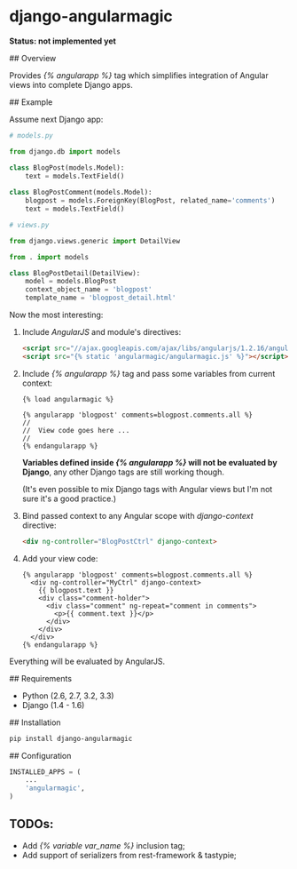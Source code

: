 # django-angularmagic


**Status: not implemented yet**

<a name="overview"/>
## Overview

Provides *{% angularapp %}* tag which simplifies integration of Angular views into complete Django apps.


<a name="example"/>
## Example

Assume next Django app:

```python
# models.py

from django.db import models

class BlogPost(models.Model):
    text = models.TextField()
  
class BlogPostComment(models.Model):
    blogpost = models.ForeignKey(BlogPost, related_name='comments')
    text = models.TextField()

# views.py

from django.views.generic import DetailView

from . import models

class BlogPostDetail(DetailView):
    model = models.BlogPost
    context_object_name = 'blogpost'
    template_name = 'blogpost_detail.html'
```

Now the most interesting:

1. Include *AngularJS* and module's directives:

    ```html
    <script src="//ajax.googleapis.com/ajax/libs/angularjs/1.2.16/angular.js"></script>
    <script src="{% static 'angularmagic/angularmagic.js' %}"></script>
    ```

1. Include *{% angularapp %}* tag and pass some variables from current context:

    ```django
    {% load angularmagic %}
    
    {% angularapp 'blogpost' comments=blogpost.comments.all %}
    //
    //  View code goes here ...
    //
    {% endangularapp %}
    ```
    
    **Variables defined inside *{% angularapp %}* will not be evaluated by Django**, any other Django tags are still working though.
    
    (It's even possible to mix Django tags with Angular views but I'm not sure it's a good practice.)

1. Bind passed context to any Angular scope with *django-context* directive:

    ```html
    <div ng-controller="BlogPostCtrl" django-context>
    ```

1. Add your view code:
    
    ```django
    {% angularapp 'blogpost' comments=blogpost.comments.all %}
      <div ng-controller="MyCtrl" django-context>
        {{ blogpost.text }}
        <div class="comment-holder">
          <div class="comment" ng-repeat="comment in comments">
            <p>{{ comment.text }}</p>
          </div>
        </div>
      </div>
    {% endangularapp %}
    ```

Everything will be evaluated by AngularJS.


<a name="requirements/">
## Requirements

* Python (2.6, 2.7, 3.2, 3.3)
* Django (1.4 - 1.6)


<a name="install"/>
## Installation

```bash
pip install django-angularmagic
```

<a name="config"/>
## Configuration

```python
INSTALLED_APPS = (
    ...
    'angularmagic',
)
```

## TODOs:

* Add *{% variable var_name %}* inclusion tag;
* Add support of serializers from rest-framework & tastypie;
